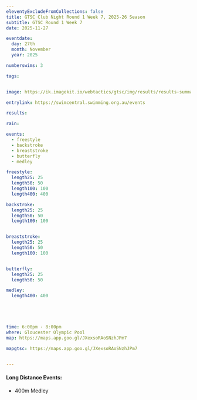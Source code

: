 ```yaml
---
eleventyExcludeFromCollections: false
title: GTSC Club Night Round 1 Week 7, 2025-26 Season
subtitle: GTSC Round 1 Week 7
date: 2025-11-27

eventdate:
  day: 27th
  month: November
  year: 2025

numberswims: 3

tags:


image: https://ik.imagekit.io/webtactics/gtsc/img/results/results-summary-7.jpg

entrylink: https://swimcentral.swimming.org.au/events

results: 

rain: 

events:
  - freestyle
  - backstroke
  - breaststroke
  - butterfly
  - medley

freestyle:
  length25: 25
  length50: 50
  length100: 100
  length400: 400

backstroke:
  length25: 25
  length50: 50
  length100: 100


breaststroke:
  length25: 25
  length50: 50
  length100: 100


butterfly:
  length25: 25
  length50: 50

medley:
  length400: 400





time: 6:00pm - 8:00pm
where: Gloucester Olympic Pool
map: https://maps.app.goo.gl/JXexsoRAoSNzhJPm7

mapgtsc: https://maps.app.goo.gl/JXexsoRAoSNzhJPm7


---
```

<h4>Long Distance Events:</h4>
<ul>
<li>400m Medley</li>
</ul>
<div class="tworemdotteddivider"></div>